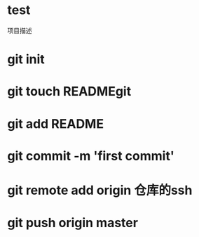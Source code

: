 # test
项目描述


# git init 
# git touch READMEgit 
# git add README 
# git commit -m 'first commit'
# git remote add origin 仓库的ssh
# git push origin master
